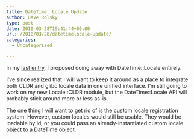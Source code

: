 ```yaml
---
title: DateTime::Locale Update
author: Dave Rolsky
type: post
date: 2010-03-28T19:41:44+00:00
url: /2010/03/28/datetimelocale-update/
categories:
  - Uncategorized

---
```

In my [last entry][1], I proposed doing away with DateTime::Locale entirely.

I&#8217;ve since realized that I will want to keep it around as a place to integrate both CLDR and glibc locale data in one unified interface. I&#8217;m still going to work on my new Locale::CLDR module, but the DateTime::Locale API will probably stick around more or less as-is.

The one thing I will want to get rid of is the custom locale registration system. However, custom locales would still be usable. They would be loadable by id, or you could pass an already-instantiated custom locale object to a DateTime object.

 [1]: /2010/03/18/do-you-use-datetimelocale-directly/